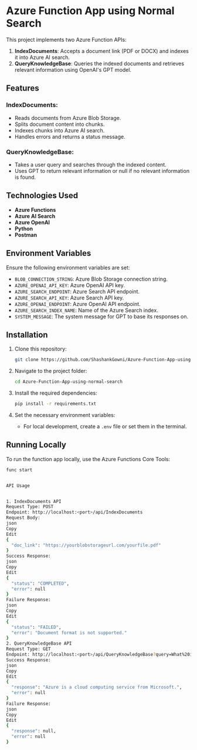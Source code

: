 # Azure Function App using Normal Search

This project implements two Azure Function APIs:

1. **IndexDocuments**: Accepts a document link (PDF or DOCX) and indexes it into Azure AI search.
2. **QueryKnowledgeBase**: Queries the indexed documents and retrieves relevant information using OpenAI's GPT model.

## Features

### **IndexDocuments**:
- Reads documents from Azure Blob Storage.
- Splits document content into chunks.
- Indexes chunks into Azure AI search.
- Handles errors and returns a status message.

### **QueryKnowledgeBase**:
- Takes a user query and searches through the indexed content.
- Uses GPT to return relevant information or null if no relevant information is found.

## Technologies Used
- **Azure Functions**
- **Azure AI Search**
- **Azure OpenAI**
- **Python**
- **Postman**

## Environment Variables
Ensure the following environment variables are set:
- `BLOB_CONNECTION_STRING`: Azure Blob Storage connection string.
- `AZURE_OPENAI_API_KEY`: Azure OpenAI API key.
- `AZURE_SEARCH_ENDPOINT`: Azure Search API endpoint.
- `AZURE_SEARCH_API_KEY`: Azure Search API key.
- `AZURE_OPENAI_ENDPOINT`: Azure OpenAI API endpoint.
- `AZURE_SEARCH_INDEX_NAME`: Name of the Azure Search index.
- `SYSTEM_MESSAGE`: The system message for GPT to base its responses on.

## Installation

1. Clone this repository:
    ```bash
    git clone https://github.com/ShashankGowni/Azure-Function-App-using-normal-search
    ```

2. Navigate to the project folder:
    ```bash
    cd Azure-Function-App-using-normal-search
    ```

3. Install the required dependencies:
    ```bash
    pip install -r requirements.txt
    ```

4. Set the necessary environment variables:
    - For local development, create a `.env` file or set them in the terminal.

## Running Locally
To run the function app locally, use the Azure Functions Core Tools:
```bash
func start


API Usage


1. IndexDocuments API
Request Type: POST
Endpoint: http://localhost:<port>/api/IndexDocuments
Request Body:
json
Copy
Edit
{
  "doc_link": "https://yourblobstorageurl.com/yourfile.pdf"
}
Success Response:
json
Copy
Edit
{
  "status": "COMPLETED",
  "error": null
}
Failure Response:
json
Copy
Edit
{
  "status": "FAILED",
  "error": "Document format is not supported."
}
2. QueryKnowledgeBase API
Request Type: GET
Endpoint: http://localhost:<port>/api/QueryKnowledgeBase?query=What%20is%20Azure&index_name=your_index_name
Success Response:
json
Copy
Edit
{
  "response": "Azure is a cloud computing service from Microsoft.",
  "error": null
}
Failure Response:
json
Copy
Edit
{
  "response": null,
  "error": null
}
